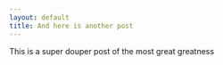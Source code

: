```yaml
---
layout: default
title: And here is another post
---
```

This is a super douper post of the most great greatness

